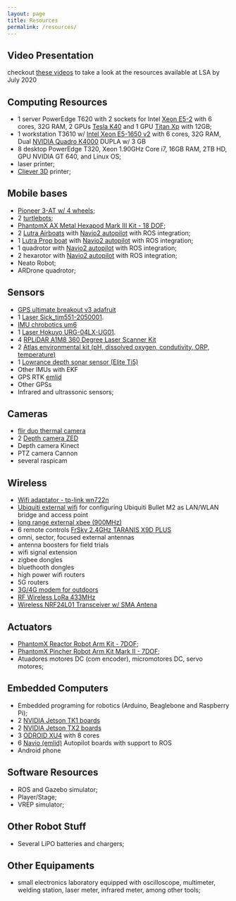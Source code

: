 ```yaml
---
layout: page
title: Resources
permalink: /resources/
---
```


## Video Presentation

checkout [these videos](https://www.youtube.com/playlist?list=PLecI7jQbTC3zUh1MWmnS3Y9gDGLlVwRMH) to take a look at the resources available at LSA by July 2020


## Computing Resources

 - 1 server PowerEdge T620 with 2 sockets for Intel [Xeon E5-2](https://ark.intel.com/PT-BR/products/64594/Intel-Xeon-Processor-E5-2620-15M-Cache-2_00-GHz-7_20-GTs-Intel-QPI) with 6 cores, 32G RAM, 2 GPUs [Tesla K40](https://www.nvidia.com/content/PDF/kepler/Tesla-K40-Active-Board-Spec-BD-06949-001_v03.pdf) and 1 GPU [Titan Xp](https://www.nvidia.com/en-us/geforce/products/10series/titan-xp/) with 12GB;
 - 1 workstation T3610 w/ [Intel Xeon E5-1650 v2](https://ark.intel.com/pt-br/products/75780/Intel-Xeon-Processor-E5-1650-v2-12M-Cache-3_50-GHz) with 6 cores, 32G RAM, Dual [NVIDIA Quadro K4000](https://www.nvidia.com/content/PDF/data-sheet/DS_NV_Quadro_K4000_OCT13_NV_US_LR.pdf) DUPLA w/ 3 GB 
 - 8 desktop PowerEdge T320, Xeon 1.90GHz Core i7, 16GB RAM, 2TB HD, GPU NVIDIA GT 640, and Linux OS;
 - laser printer;
 - [Cliever 3D](https://www.cliever.com/) printer;

## Mobile bases

 - [Pioneer 3-AT w/ 4 wheels](https://robots.ros.org/pioneer-3-at/);
 - 2 [turtlebots](http://store.clearpathrobotics.com/products/turtlebot-2);
 - [PhantomX AX Metal Hexapod Mark III Kit - 18 DOF](http://www.trossenrobotics.com/phantomx-ax-hexapod.aspx);
 - 2 [Lutra Airboats](http://senseplatypus.com/lutra-airboat/) with [Navio2 autopilot](https://emlid.com.br/navio/) with ROS integration;
 - 1 [Lutra Prop boat](http://senseplatypus.com/lutra-prop/) with [Navio2 autopilot](https://emlid.com.br/navio/) with ROS integration;
 - 1 quadrotor with [Navio2 autopilot](https://emlid.com.br/navio/) with ROS integration;
 - 2 hexarotor with [Navio2 autopilot](https://emlid.com.br/navio/) with ROS integration;
 - Neato Robot;
 - ARDrone quadrotor;

## Sensors

 - [GPS ultimate breakout v3 adafruit](https://www.adafruit.com/product/746)
 - 1 [Laser Sick_tim551-2050001](https://www.sick.com/us/en/detection-and-ranging-solutions/2d-laser-scanners/tim5xx/tim551-2050001/p/p343045). 
 - [IMU chrobotics um6](http://www.chrobotics.com/shop/orientation-sensor-um6)
 - 1 [Laser Hokuyo URG-04LX-UG01](https://www.hokuyo-aut.jp/02sensor/07scanner/urg_04lx_ug01.html). 
 - 4 [RPLiDAR A1M8 360 Degree Laser Scanner Kit](https://www.robotshop.com/en/rplidar-a1m8-360-degree-laser-scanner-development-kit.html)
 - 2 [Atlas environmental kit (pH, dissolved oxygen, condutivity, ORP, temperature)](https://www.atlas-scientific.com/product_pages/kits/env-sds-kit.html)
 - 1 [Lowrance depth sonar sensor (Elite Ti5)](https://www.lowrance.com/lowrance/type/fishfinders-chartplotters/elite-5-ti-no-xdcr)
 - Other IMUs with EKF
 - GPS RTK [emlid](https://emlid.com/reach/) 
 - Other GPSs
 - Infrared and ultrassonic sensors;

## Cameras
 - [flir duo thermal camera](https://www.flir.com/support/products/duo/)
 - 2 [Depth camera ZED](https://www.stereolabs.com/)
 - Depth camera Kinect
 - PTZ camera Cannon
 - several raspicam
 

## Wireless

 - [Wifi adaptator - tp-link wn722n](http://www.tp-link.com/en/download/TL-WN722N.html)
 - [Ubiquiti external wifi](https://github.com/lsa-pucrs/lsa-pucrs.github.io/blob/master/resources/bulletm2.md) for configuring Ubiquiti Bullet M2 as LAN/WLAN bridge and access point
 - [long range external xbee (900MHz)](https://www.digi.com/products/xbee-rf-solutions/modules/xbee-pro-900hp)
 - 6 remote controls [FrSky 2.4GHz TARANIS X9D PLUS](https://hobbyking.com/pt_pt/frsky-2-4ghz-accst-taranis-x9d-plus-and-x8r-combo-digital-telemetry-radio-system-mode-2.html?___store=pt_pt)
 - omni, sector, focused external antennas
 - antenna boosters for field trials
 - wifi signal extension
 - zigbee dongles
 - bluethooth dongles
 - high power wifi routers
 - 5G routers
 - [3G/4G modem for outdoors](https://www.elsys.com.br/produto-detalhes/AMPLIMAX) 
 - [RF Wireless LoRa 433MHz](https://www.filipeflop.com/produto/modulo-rf-wireless-lora-433mhz/)
 - [Wireless NRF24L01 Transceiver w/ SMA Antena](https://www.filipeflop.com/produto/modulo-wireless-nrf24l01-transceiver-com-antena-sma/)

## Actuators

 - [PhantomX Reactor Robot Arm Kit - 7DOF](http://www.trossenrobotics.com/p/phantomx-ax-12-reactor-robot-arm.aspx);
 - [PhantomX Pincher Robot Arm Kit Mark II - 7DOF](http://www.trossenrobotics.com/p/PhantomX-Pincher-Robot-Arm.aspx);
 - Atuadores motores DC (com encoder), micromotores DC, servo motores;

## Embedded Computers

 - Embedded programing for robotics (Arduino, Beaglebone and Raspberry Pi);
 - 2 [NVIDIA Jetson TK1 boards](http://www.nvidia.com/object/jetson-tk1-embedded-dev-kit.html)
 - 2 [NVIDIA Jetson TX2 boards](https://developer.nvidia.com/embedded/buy/jetson-tx2)
 - 3 [ODROID XU4](http://www.hardkernel.com/main/products/prdt_info.php?g_code=G143452239825) with 8 cores
 - 6 [Navio (emlid)](https://emlid.com.br/navio/) Autopilot boards with support to ROS 
 - Android phone
 
## Software Resources

 - ROS and Gazebo simulator;
 - Player/Stage;
 - VREP simulator;

## Other Robot Stuff

 - Several LiPO batteries and chargers;

## Other Equipaments

 - small electronics laboratory equipped with oscilloscope, multimeter, welding station, laser meter, infrared meter, among other tools;

